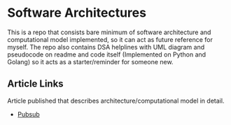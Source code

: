 # Software Architectures

This is a repo that consists bare minimum of software architecture and computational model implemented, so it can act as future reference for myself.
The repo also contains DSA helplines with UML diagram and pseudocode on readme and code itself (Implemented on Python and Golang) so it acts as a starter/reminder for someone new.

## Article Links

Article published that describes architecture/computational model in detail.

* [Pubsub](https://www.linkedin.com/pulse/implementing-pub-sub-golang-sakshyam-ghimire/?trackingId=EGldBTu2QOe2KqX5YgFWng%3D%3D)
